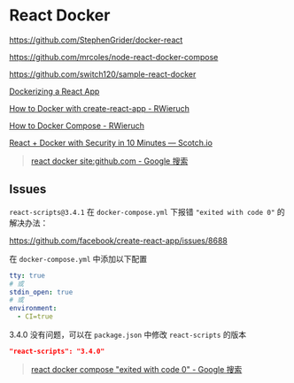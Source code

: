 # React Docker

<https://github.com/StephenGrider/docker-react>

<https://github.com/mrcoles/node-react-docker-compose>

<https://github.com/switch120/sample-react-docker>

[Dockerizing a React App](https://mherman.org/blog/dockerizing-a-react-app/)

[How to Docker with create-react-app - RWieruch](https://www.robinwieruch.de/docker-create-react-app-development)

[How to Docker Compose - RWieruch](https://www.robinwieruch.de/docker-compose)

[React + Docker with Security in 10 Minutes ― Scotch.io](https://scotch.io/tutorials/react-docker-with-security-in-10-minutes)

> [react docker site:github.com - Google 搜索](https://www.google.com.hk/search?as_q=react+docker&as_epq=&as_oq=&as_eq=&as_nlo=&as_nhi=&lr=&cr=&as_qdr=all&as_sitesearch=github.com&as_occt=any&safe=active&as_filetype=&tbs=)

## Issues

`react-scripts@3.4.1` 在 `docker-compose.yml` 下报错 `"exited with code 0"` 的解决办法：

<https://github.com/facebook/create-react-app/issues/8688>

在 `docker-compose.yml` 中添加以下配置

```yml
tty: true
# 或
stdin_open: true
# 或
environment:
  - CI=true
```

3.4.0 没有问题，可以在 `package.json` 中修改 `react-scripts` 的版本

```json
"react-scripts": "3.4.0"
```

> [react docker compose "exited with code 0" - Google 搜索](https://www.google.com.hk/search?as_q=react+docker+compose&as_epq=exited+with+code+0&as_oq=&as_eq=&as_nlo=&as_nhi=&lr=&cr=&as_qdr=all&as_sitesearch=&as_occt=any&safe=active&as_filetype=&tbs=)
